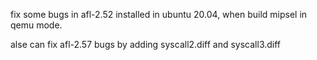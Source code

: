 fix some bugs in afl-2.52 installed in ubuntu 20.04, when build mipsel in qemu mode.

alse can fix afl-2.57 bugs by adding syscall2.diff and syscall3.diff
